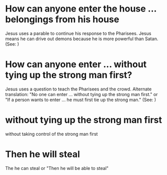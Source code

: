 
# How can anyone enter the house ... belongings from his house
Jesus uses a parable to continue his response to the Pharisees. Jesus means he can drive out demons because he is more powerful than Satan. (See: )

# How can anyone enter ... without tying up the strong man first?
Jesus uses a question to teach the Pharisees and the crowd. Alternate translation: "No one can enter ... without tying up the strong man first." or "If a person wants to enter ... he must first tie up the strong man." (See: )

# without tying up the strong man first
without taking control of the strong man first

# Then he will steal
The he can steal or "Then he will be able to steal"